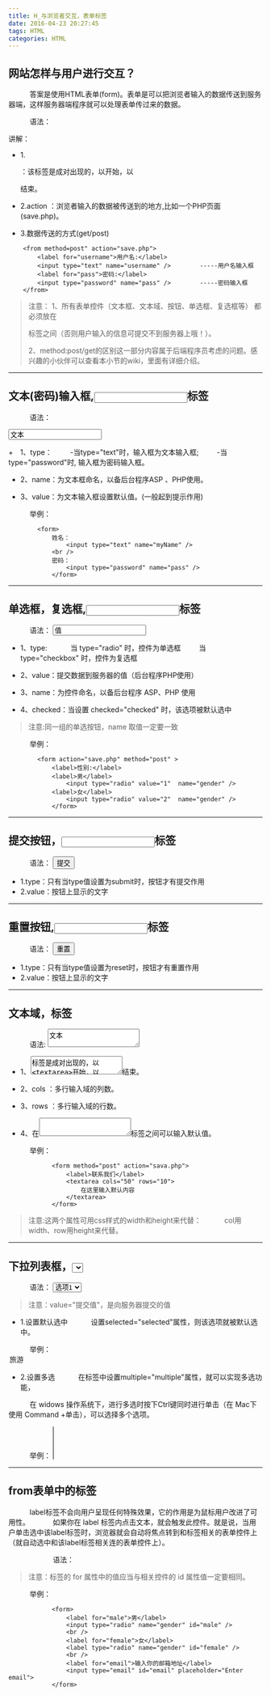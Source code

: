 ```yaml
---
title: H_与浏览者交互，表单标签
date: 2016-04-23 20:27:45
tags: HTML
categories: HTML
---
```



网站怎样与用户进行交互？
----------------------
　　　答案是使用HTML表单(form)。表单是可以把浏览者输入的数据传送到服务器端，这样服务器端程序就可以处理表单传过来的数据。

　　　语法：
            <from method="传送方式" action="服务器文件">  

讲解：

+ 1.<form>：该标签是成对出现的，以<form>开始，以</form>结束。

+ 2.action ：浏览者输入的数据被传送到的地方,比如一个PHP页面(save.php)。

+ 3.数据传送的方式(get/post)

```
    <from method=post" action="save.php">
        <label for="username">用户名:</label>   
        <input type="text" name="username" />        -----用户名输入框
        <label for="pass">密码:</label>
        <input type="password" name="pass" />        -----密码输入框
    </from>

```

>注意：
>1、所有表单控件（文本框、文本域、按钮、单选框、复选框等）
都必须放在<form></form>标签之间（否则用户输入的信息可提交不到服务器上哦！）。
>
>2、method:post/get的区别这一部分内容属于后端程序员考虑的问题。感兴趣的小伙伴可以查看本小节的wiki，里面有详细介绍。


---
<!--more-->

文本(密码)输入框,<input>标签
---------------------
　　　语法：
            <form>
                <input type="text/password" name="名称" value="文本" />
            </form>

+　1、type：
　　    -当type="text"时，输入框为文本输入框;
　　    -当type="password"时, 输入框为密码输入框。

+ 2、name：为文本框命名，以备后台程序ASP 、PHP使用。

+ 3、value：为文本输入框设置默认值。(一般起到提示作用)


　　　举例：

```
        <form>
            姓名：
                <input type="text" name="myName" />
            <br />
            密码：
                <input type="password" name="pass" />
            </form>

```

---

单选框，复选框,<input>标签
---------------
　　　语法：
            <input type="radio/checkbox" value="值" name="名称" checked="checked" />

+ 1、type:
　　　当 type="radio" 时，控件为单选框
　　  当 type="checkbox" 时，控件为复选框

+ 2、value：提交数据到服务器的值（后台程序PHP使用）

+ 3、name：为控件命名，以备后台程序 ASP、PHP 使用

+ 4、checked：当设置 checked="checked" 时，该选项被默认选中　  

>注意:同一组的单选按钮，name 取值一定要一致

　　　举例：

```
        <form action="save.php" method="post" >
            <label>性别:</label>
            <label>男</label>
                <input type="radio" value="1"  name="gender" />
            <label>女</label>
                <input type="radio" value="2"  name="gender" />
            </form>

```
---

提交按钮，<input>标签
-----------------
　　　语法：
            <input type="submit" value="提交" name ="..." />

+ 1.type：只有当type值设置为submit时，按钮才有提交作用
+ 2.value：按钮上显示的文字


---

重置按钮,<input>标签
-------------------------
　　　语法：
            <input type="reset" value="重置" name="..." />

+ 1.type：只有当type值设置为reset时，按钮才有重置作用
+ 2.value：按钮上显示的文字

---

文本域，<textare>标签
------------------------
　　　语法:
            <textarea rows="行数" cols="列数">文本</textarea>

+ 1、<textarea>标签是成对出现的，以<textarea>开始，以</textarea>结束。

+ 2、cols ：多行输入域的列数。

+ 3、rows ：多行输入域的行数。

+ 4、在<textarea></textarea>标签之间可以输入默认值。

　　　举例：

```
            <form method="post" action="sava.php">
                <label>联系我们</label>
                <textarea cols="50" rows="10">
                    在这里输入默认内容
                </textarea>
            </form>

```

>注意:这两个属性可用css样式的width和height来代替：
　　　col用width、row用height来代替。


---

下拉列表框，<select>标签
--------------------
　　　语法：
            <select>
                <option value="提交值1">选项1</option>
                <option value="提交值1">选项2</option>
                ...
            </select>


>注意：value="提交值"，是向服务器提交的值

+ 1.设置默认选中
　　　设置selected="selected"属性，则该选项就被默认选中。

　　　举例：
        <option value="旅游" selected="selected">旅游</option>

+ 2.设置多选
　　　在<selec>标签中设置multiple="multiple"属性，就可以实现多选功能，

　　　在 widows 操作系统下，进行多选时按下Ctrl键同时进行单击（在 Mac下使用 Command +单击），可以选择多个选项。

　　　举例：
        <select multiple="multiple">
            ....
        </select>


---

from表单中的<label>标签
----------------------
　　　label标签不会向用户呈现任何特殊效果，它的作用是为鼠标用户改进了可用性。
　　　如果你在 label 标签内点击文本，就会触发此控件。就是说，当用户单击选中该label标签时，浏览器就会自动将焦点转到和标签相关的表单控件上（就自动选中和该label标签相关连的表单控件上）。

　　　
　　　语法：
            <label for="控件id名称">

>注意：标签的 for 属性中的值应当与相关控件的 id 属性值一定要相同。

　　　举例：

```
            <form>
                <label for="male">男</label>
                <input type="radio" name="gender" id="male" />
                <br />
                <label for="female">女</label>
                <label type="radio" name="gender" id="female" />
                <br />
                <label for="email">输入你的邮箱地址</label>
                <input type="email" id="email" placeholder="Enter email">
            </form>

```